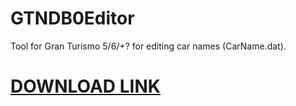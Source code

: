 # GTNDB0Editor
Tool for Gran Turismo 5/6/+? for editing car names (CarName.dat).

# [DOWNLOAD LINK](https://github.com/Nenkai/GTNDB0Editor/releases)
